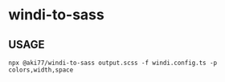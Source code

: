 # windi-to-sass

## USAGE

```
npx @aki77/windi-to-sass output.scss -f windi.config.ts -p colors,width,space
```
